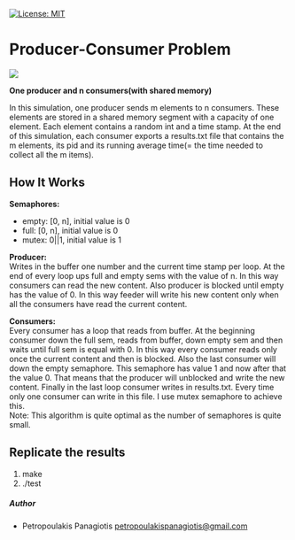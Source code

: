 [![License: MIT](https://img.shields.io/badge/License-MIT-yellow.svg)](https://opensource.org/licenses/MIT)
# Producer-Consumer Problem
<img src="https://cdn-images-1.medium.com/max/800/1*38NMAj0WTa_LD3ojoWsytQ.png"> <br /> 

**One producer and n consumers(with shared memory)** <br />
<p class="text-left">In this simulation, one producer sends m elements to n consumers. These elements are stored in a shared memory segment with a capacity of one element. Each element contains a random int and a time stamp. At the end of this simulation, each consumer exports a results.txt file that contains the m elements, its pid and its running average time(= the time needed to collect all the m items).</p>

## How It Works
<strong>Semaphores:</strong> 
* empty: [0, n],  initial value is 0
* full:  [0, n],  initial value is 0
* mutex:  0||1,   initial value is 1

<strong>Producer:</strong><br />
Writes in the buffer one number and the current time stamp per loop. At the end of every loop ups full and empty sems with the value of n.
In this way consumers can read the new content. Also producer is blocked until empty has the value of 0. In this way feeder will write his new
content only when all the consumers have read the current content.

<strong>Consumers:</strong><br />
Every consumer has a loop that reads from buffer. At the beginning consumer down the full sem, reads from buffer, down empty sem and then waits until full sem is equal with 0. In this way every consumer reads only once the current content and then is blocked. Also the last consumer will down the empty semaphore. This
semaphore has value 1 and now after that the value 0. That means that the producer will unblocked and write the new content. Finally in the last loop consumer writes in 
results.txt. Every time only one consumer can write in this file. I use mutex semaphore to achieve this. <br />
Note: This algorithm is quite optimal as the number of semaphores is quite small.

## Replicate the results
1. make
2. ./test

##### Author
* Petropoulakis Panagiotis petropoulakispanagiotis@gmail.com
